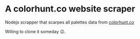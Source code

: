 # A colorhunt.co website scraper
Nodejs scrapper that scarpes all palettes data from [colorhunt.co](https://colorhunt.co/)

Willing to clone it someday 😉.
